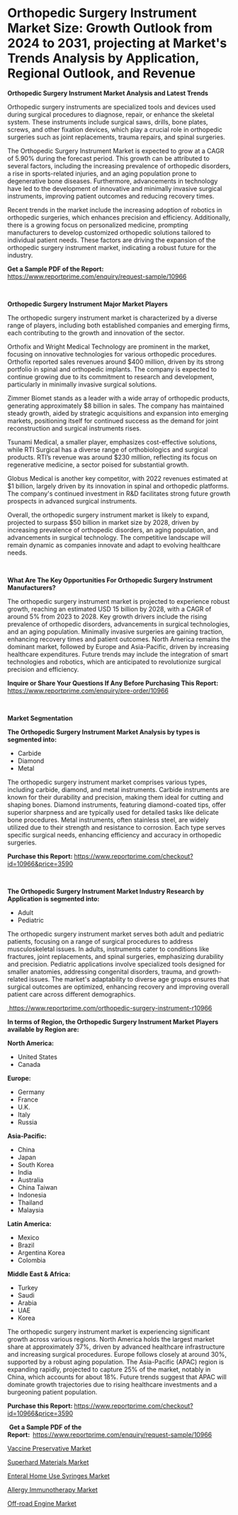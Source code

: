 <p><h1>Orthopedic Surgery Instrument Market Size: Growth Outlook from 2024 to 2031, projecting at Market's Trends Analysis by Application, Regional Outlook, and Revenue</h1></p><p><strong>Orthopedic Surgery Instrument Market Analysis and Latest Trends</strong></p>
<p><p>Orthopedic surgery instruments are specialized tools and devices used during surgical procedures to diagnose, repair, or enhance the skeletal system. These instruments include surgical saws, drills, bone plates, screws, and other fixation devices, which play a crucial role in orthopedic surgeries such as joint replacements, trauma repairs, and spinal surgeries.</p><p>The Orthopedic Surgery Instrument Market is expected to grow at a CAGR of 5.90% during the forecast period. This growth can be attributed to several factors, including the increasing prevalence of orthopedic disorders, a rise in sports-related injuries, and an aging population prone to degenerative bone diseases. Furthermore, advancements in technology have led to the development of innovative and minimally invasive surgical instruments, improving patient outcomes and reducing recovery times. </p><p>Recent trends in the market include the increasing adoption of robotics in orthopedic surgeries, which enhances precision and efficiency. Additionally, there is a growing focus on personalized medicine, prompting manufacturers to develop customized orthopedic solutions tailored to individual patient needs. These factors are driving the expansion of the orthopedic surgery instrument market, indicating a robust future for the industry.</p></p>
<p><strong>Get a Sample PDF of the Report:&nbsp;</strong> <a href="https://www.reportprime.com/enquiry/request-sample/10966?utm_campaign=41&utm_medium=2&utm_source=Github&utm_content=ia&utm_term=29112024&utm_id=orthopedic-surgery-instrument">https://www.reportprime.com/enquiry/request-sample/10966</a></p>
<p>&nbsp;</p>
<p><strong>Orthopedic Surgery Instrument Major Market Players</strong></p>
<p><p>The orthopedic surgery instrument market is characterized by a diverse range of players, including both established companies and emerging firms, each contributing to the growth and innovation of the sector.</p><p>Orthofix and Wright Medical Technology are prominent in the market, focusing on innovative technologies for various orthopedic procedures. Orthofix reported sales revenues around $400 million, driven by its strong portfolio in spinal and orthopedic implants. The company is expected to continue growing due to its commitment to research and development, particularly in minimally invasive surgical solutions.</p><p>Zimmer Biomet stands as a leader with a wide array of orthopedic products, generating approximately $8 billion in sales. The company has maintained steady growth, aided by strategic acquisitions and expansion into emerging markets, positioning itself for continued success as the demand for joint reconstruction and surgical instruments rises.</p><p>Tsunami Medical, a smaller player, emphasizes cost-effective solutions, while RTI Surgical has a diverse range of orthobiologics and surgical products. RTI’s revenue was around $230 million, reflecting its focus on regenerative medicine, a sector poised for substantial growth.</p><p>Globus Medical is another key competitor, with 2022 revenues estimated at $1 billion, largely driven by its innovation in spinal and orthopedic platforms. The company's continued investment in R&D facilitates strong future growth prospects in advanced surgical instruments.</p><p>Overall, the orthopedic surgery instrument market is likely to expand, projected to surpass $50 billion in market size by 2028, driven by increasing prevalence of orthopedic disorders, an aging population, and advancements in surgical technology. The competitive landscape will remain dynamic as companies innovate and adapt to evolving healthcare needs.</p></p>
<p>&nbsp;</p>
<p><strong>What Are The Key Opportunities For Orthopedic Surgery Instrument Manufacturers?</strong></p>
<p><p>The orthopedic surgery instrument market is projected to experience robust growth, reaching an estimated USD 15 billion by 2028, with a CAGR of around 5% from 2023 to 2028. Key growth drivers include the rising prevalence of orthopedic disorders, advancements in surgical technologies, and an aging population. Minimally invasive surgeries are gaining traction, enhancing recovery times and patient outcomes. North America remains the dominant market, followed by Europe and Asia-Pacific, driven by increasing healthcare expenditures. Future trends may include the integration of smart technologies and robotics, which are anticipated to revolutionize surgical precision and efficiency.</p></p>
<p><strong>Inquire or Share Your Questions If Any Before Purchasing This Report:</strong> <a href="https://www.reportprime.com/enquiry/pre-order/10966?utm_campaign=41&utm_medium=2&utm_source=Github&utm_content=ia&utm_term=29112024&utm_id=orthopedic-surgery-instrument">https://www.reportprime.com/enquiry/pre-order/10966</a></p>
<p>&nbsp;</p>
<p><strong>Market Segmentation</strong></p>
<p><strong>The Orthopedic Surgery Instrument Market Analysis by types is segmented into:</strong></p>
<p><ul><li>Carbide</li><li>Diamond</li><li>Metal</li></ul></p>
<p><p>The orthopedic surgery instrument market comprises various types, including carbide, diamond, and metal instruments. Carbide instruments are known for their durability and precision, making them ideal for cutting and shaping bones. Diamond instruments, featuring diamond-coated tips, offer superior sharpness and are typically used for detailed tasks like delicate bone procedures. Metal instruments, often stainless steel, are widely utilized due to their strength and resistance to corrosion. Each type serves specific surgical needs, enhancing efficiency and accuracy in orthopedic surgeries.</p></p>
<p><strong>Purchase this Report:&nbsp;</strong><a href="https://www.reportprime.com/checkout?id=10966&price=3590&utm_campaign=41&utm_medium=2&utm_source=Github&utm_content=ia&utm_term=29112024&utm_id=orthopedic-surgery-instrument">https://www.reportprime.com/checkout?id=10966&price=3590</a></p>
<p>&nbsp;</p>
<p><strong>The Orthopedic Surgery Instrument Market Industry Research by Application is segmented into:</strong></p>
<p><ul><li>Adult</li><li>Pediatric</li></ul></p>
<p><p>The orthopedic surgery instrument market serves both adult and pediatric patients, focusing on a range of surgical procedures to address musculoskeletal issues. In adults, instruments cater to conditions like fractures, joint replacements, and spinal surgeries, emphasizing durability and precision. Pediatric applications involve specialized tools designed for smaller anatomies, addressing congenital disorders, trauma, and growth-related issues. The market's adaptability to diverse age groups ensures that surgical outcomes are optimized, enhancing recovery and improving overall patient care across different demographics.</p></p>
<p><a href="https://www.reportprime.com/orthopedic-surgery-instrument-r10966?utm_campaign=41&utm_medium=2&utm_source=Github&utm_content=ia&utm_term=29112024&utm_id=orthopedic-surgery-instrument">&nbsp;https://www.reportprime.com/orthopedic-surgery-instrument-r10966</a></p>
<p><strong>In terms of Region, the Orthopedic Surgery Instrument Market Players available by Region are:</strong></p>
<p>
    <p> <strong> North America: </strong>
        <ul>
            <li>United States</li>
            <li>Canada</li>
        </ul>
        </p> 
    <p> <strong> Europe: </strong>
        <ul>
            <li>Germany</li>
            <li>France</li>
            <li>U.K.</li>
            <li>Italy</li>
            <li>Russia</li>
        </ul>
        </p> 
    <p> <strong> Asia-Pacific: </strong>
        <ul>
            <li>China</li>
            <li>Japan</li>
            <li>South Korea</li>
            <li>India</li>
            <li>Australia</li>
            <li>China Taiwan</li>
            <li>Indonesia</li>
            <li>Thailand</li>
            <li>Malaysia</li>
        </ul>
        </p> 
    <p> <strong> Latin America: </strong>
        <ul>
            <li>Mexico</li>
            <li>Brazil</li>
            <li>Argentina Korea</li>
            <li>Colombia</li>
        </ul>
        </p> 
    <p> <strong> Middle East & Africa: </strong>
        <ul>
            <li>Turkey</li>
            <li>Saudi</li>
            <li>Arabia</li>
            <li>UAE</li>
            <li>Korea</li>
        </ul>
    </p>
    </p>
<p><p>The orthopedic surgery instrument market is experiencing significant growth across various regions. North America holds the largest market share at approximately 37%, driven by advanced healthcare infrastructure and increasing surgical procedures. Europe follows closely at around 30%, supported by a robust aging population. The Asia-Pacific (APAC) region is expanding rapidly, projected to capture 25% of the market, notably in China, which accounts for about 18%. Future trends suggest that APAC will dominate growth trajectories due to rising healthcare investments and a burgeoning patient population.</p></p>
<p><strong>Purchase this Report: </strong><a href="https://www.reportprime.com/checkout?id=10966&price=3590&utm_campaign=41&utm_medium=2&utm_source=Github&utm_content=ia&utm_term=29112024&utm_id=orthopedic-surgery-instrument">https://www.reportprime.com/checkout?id=10966&price=3590</a></p>
<p>&nbsp;<strong>Get a Sample PDF of the Report:&nbsp;&nbsp;</strong><a href="https://www.reportprime.com/enquiry/request-sample/10966?utm_campaign=41&utm_medium=2&utm_source=Github&utm_content=ia&utm_term=29112024&utm_id=orthopedic-surgery-instrument">https://www.reportprime.com/enquiry/request-sample/10966</a></p>
<p><strong></strong></p>
<p><p><a href="https://issuu.com/reportprime-2/docs/vaccine-preservative-market-size-2030.pptx?utm_campaign=41&utm_medium=2&utm_source=Github&utm_content=ia&utm_term=29112024&utm_id=orthopedic-surgery-instrument">Vaccine Preservative Market</a></p><p><a href="https://www.linkedin.com/pulse/superhard-materials-market-pulse-129-expansion-blueprint-2024-2031-xjopc?utm_campaign=41&utm_medium=2&utm_source=Github&utm_content=ia&utm_term=29112024&utm_id=orthopedic-surgery-instrument">Superhard Materials Market</a></p><p><a href="https://github.com/sca704osol/Market-Research-Report-List-1/blob/main/enteral-home-use-syringes-market.md?utm_campaign=41&utm_medium=2&utm_source=Github&utm_content=ia&utm_term=29112024&utm_id=orthopedic-surgery-instrument">Enteral Home Use Syringes Market</a></p><p><a href="https://www.linkedin.com/pulse/allergy-immunotherapy-market-growth-2024-2031-factors-behind-bwwge?utm_campaign=41&utm_medium=2&utm_source=Github&utm_content=ia&utm_term=29112024&utm_id=orthopedic-surgery-instrument">Allergy Immunotherapy Market</a></p><p><a href="https://issuu.com/reportprime-2/docs/off-road-engine-market-size-2030.pptx?utm_campaign=41&utm_medium=2&utm_source=Github&utm_content=ia&utm_term=29112024&utm_id=orthopedic-surgery-instrument">Off-road Engine Market</a></p></p>